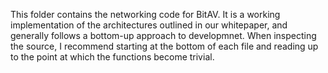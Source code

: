 This folder contains the networking code for BitAV. It is a working implementation of the architectures outlined in our whitepaper, and generally follows a bottom-up approach to developmnet. When inspecting the source, I recommend starting at the bottom of each file and reading up to the point at which the functions become trivial.